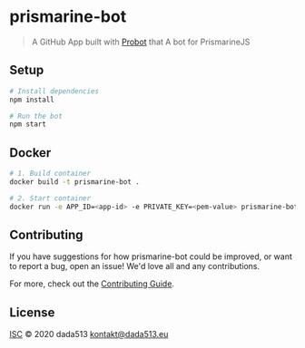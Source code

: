 # prismarine-bot

> A GitHub App built with [Probot](https://github.com/probot/probot) that A bot for PrismarineJS

## Setup

```sh
# Install dependencies
npm install

# Run the bot
npm start
```

## Docker

```sh
# 1. Build container
docker build -t prismarine-bot .

# 2. Start container
docker run -e APP_ID=<app-id> -e PRIVATE_KEY=<pem-value> prismarine-bot
```

## Contributing

If you have suggestions for how prismarine-bot could be improved, or want to report a bug, open an issue! We'd love all and any contributions.

For more, check out the [Contributing Guide](CONTRIBUTING.md).

## License

[ISC](LICENSE) © 2020 dada513 <kontakt@dada513.eu>
